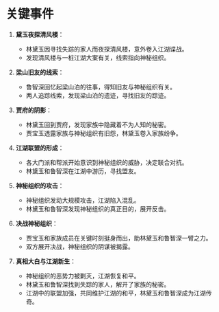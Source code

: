 # 关键事件

1. **黛玉夜探清风楼**：
   - 林黛玉因寻找失踪的家人而夜探清风楼，意外卷入江湖谍战。
   - 发现清风楼与一桩江湖大案有关，线索指向神秘组织。

2. **梁山旧友的线索**：
   - 鲁智深回忆起梁山泊的往事，得知旧友与神秘组织有关。
   - 两人追踪线索，发现梁山泊的遗迹，寻找旧友的踪迹。

3. **贾府的阴影**：
   - 林黛玉回到贾府，发现家族中隐藏着不为人知的秘密。
   - 贾宝玉透露家族与神秘组织有旧怨，林黛玉卷入家族纷争。

4. **江湖联盟的形成**：
   - 各大门派和帮派开始意识到神秘组织的威胁，决定联合对抗。
   - 林黛玉和鲁智深在江湖中游历，寻找盟友。

5. **神秘组织的攻击**：
   - 神秘组织发动大规模攻击，江湖陷入混乱。
   - 林黛玉和鲁智深发现神秘组织的真正目的，展开反击。

6. **决战神秘组织**：
   - 贾宝玉和家族成员在关键时刻挺身而出，助林黛玉和鲁智深一臂之力。
   - 双方展开决战，神秘组织的阴谋被揭露。

7. **真相大白与江湖新生**：
   - 神秘组织的恶势力被剿灭，江湖恢复和平。
   - 林黛玉和鲁智深找到失踪的家人，解开了家族的秘密。
   - 江湖中的联盟加强，共同维护江湖的和平，林黛玉和鲁智深成为江湖传奇。